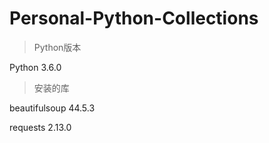 # Personal-Python-Collections

> Python版本

Python 3.6.0

> 安装的库

beautifulsoup  44.5.3


requests       2.13.0
